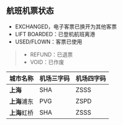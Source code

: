 ## 航班机票状态

* EXCHANGED，电子客票已换开为其他客票
* LIFT BOARDED：已登机航班离港
* USED/FLOWN：客票已使用



> * REFUND：已退票
> * VOID：已作废



| 城市名称     | **机场**三字码 | **机场**四字码 |
| :----------- | :------------- | :------------- |
| **上海**     | SHA            | ZSSS           |
| **上海**浦东 | PVG            | ZSPD           |
| **上海**虹桥 | SHA            | ZSSS           |

